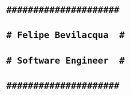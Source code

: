 # `#####################`
# `# Felipe Bevilacqua  #`
# `# Software Engineer  #`
# `#####################`
